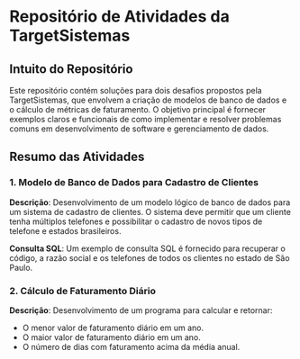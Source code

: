 # Repositório de Atividades da TargetSistemas

## Intuito do Repositório

Este repositório contém soluções para dois desafios propostos pela TargetSistemas, que envolvem a criação de modelos de banco de dados e o cálculo de métricas de faturamento. O objetivo principal é fornecer exemplos claros e funcionais de como implementar e resolver problemas comuns em desenvolvimento de software e gerenciamento de dados.

## Resumo das Atividades

### 1. Modelo de Banco de Dados para Cadastro de Clientes

**Descrição**: 
Desenvolvimento de um modelo lógico de banco de dados para um sistema de cadastro de clientes. O sistema deve permitir que um cliente tenha múltiplos telefones e possibilitar o cadastro de novos tipos de telefone e estados brasileiros.

**Consulta SQL**:
Um exemplo de consulta SQL é fornecido para recuperar o código, a razão social e os telefones de todos os clientes no estado de São Paulo.

### 2. Cálculo de Faturamento Diário

**Descrição**: 
Desenvolvimento de um programa para calcular e retornar:
- O menor valor de faturamento diário em um ano.
- O maior valor de faturamento diário em um ano.
- O número de dias com faturamento acima da média anual.
